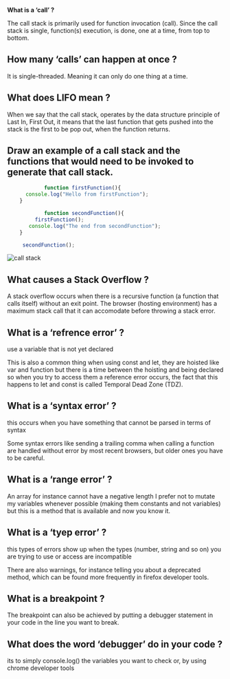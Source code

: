 

**What is a ‘call’ ?**

The call stack is primarily used for function invocation (call). Since the call stack is single, function(s) execution, is done, one at a time, from top to bottom. 

## How many ‘calls’ can happen at once ? 

It is single-threaded. Meaning it can only do one thing at a time. 

## What does LIFO mean ?

When we say that the call stack, operates by the data structure principle of Last In, First Out, it means that the last function that gets pushed into the stack is the first to be pop out, when the function returns.  

## Draw an example of a call stack and the functions that would need to be invoked to generate that call stack. 


```js
            function firstFunction(){
      console.log("Hello from firstFunction");
    }

            function secondFunction(){
         firstFunction();
       console.log("The end from secondFunction");
    }

     secondFunction(); 
```
![call stack](https://cdn-media-1.freecodecamp.org/images/oEp65Ec9CD4CnL7t0uSPoyzrkA1i1BR-Ij1n) 

## What causes a Stack Overflow ? 



A stack overflow occurs when there is a recursive function (a function that calls itself) without an exit point. The browser (hosting environment) has a maximum stack call that it can accomodate before throwing a stack error. 



## What is a ‘refrence error’ ? 

use a variable that is not yet declared  

This is also a common thing when using const and let, they are hoisted like var and function but there is a time between the hoisting and being declared so when you try to access them a reference error occurs, the fact that this happens to let and const is called Temporal Dead Zone (TDZ). 

## What is a ‘syntax error’ ? 

this occurs when you have something that cannot be parsed in terms of syntax 

Some syntax errors like sending a trailing comma when calling a function are handled without error by most recent browsers, but older ones you have to be careful.  

## What is a ‘range error’ ?

An array for instance cannot have a negative length 
I prefer not to mutate my variables whenever possible (making them constants and not variables) but this is a method that is available and now you know it.

## What is a ‘tyep error’ ?

this types of errors show up when the types (number, string and so on) you are trying to use or access are incompatible 

There are also warnings, for instance telling you about a deprecated method, which can be found more frequently in firefox developer tools. 

## What is a breakpoint ? 

The breakpoint can also be achieved by putting a debugger statement in your code in the line you want to break. 

## What does the word ‘debugger’ do in your code ?

its to simply console.log() the variables you want to check or, by using chrome developer tools